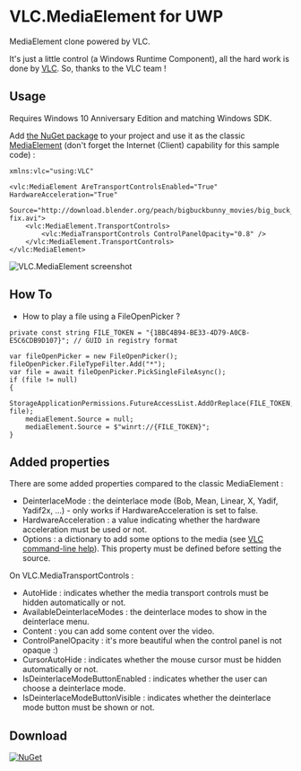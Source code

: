 # VLC.MediaElement for UWP
MediaElement clone powered by VLC.

It's just a little control (a Windows Runtime Component), all the hard work is done by [VLC](https://code.videolan.org/videolan/vlc-winrt). So, thanks to the VLC team !

## Usage
Requires Windows 10 Anniversary Edition and matching Windows SDK.

Add [the NuGet package](https://www.nuget.org/packages/VLC.MediaElement) to your project and use it as the classic [MediaElement](https://msdn.microsoft.com/library/windows/apps/mt187272.aspx) (don't forget the Internet (Client) capability for this sample code) :

```
xmlns:vlc="using:VLC"
```
```
<vlc:MediaElement AreTransportControlsEnabled="True" HardwareAcceleration="True"
                  Source="http://download.blender.org/peach/bigbuckbunny_movies/big_buck_bunny_480p_surround-fix.avi">
    <vlc:MediaElement.TransportControls>
        <vlc:MediaTransportControls ControlPanelOpacity="0.8" />
    </vlc:MediaElement.TransportControls>
</vlc:MediaElement>
```

![VLC.MediaElement screenshot](http://freemiupnp.fr/tv/VLC.MediaElement.png)

## How To
- How to play a file using a FileOpenPicker ?

```
private const string FILE_TOKEN = "{1BBC4B94-BE33-4D79-A0CB-E5C6CDB9D107}"; // GUID in registry format
```
```
var fileOpenPicker = new FileOpenPicker();
fileOpenPicker.FileTypeFilter.Add("*");
var file = await fileOpenPicker.PickSingleFileAsync();
if (file != null)
{
    StorageApplicationPermissions.FutureAccessList.AddOrReplace(FILE_TOKEN, file);
    mediaElement.Source = null;
    mediaElement.Source = $"winrt://{FILE_TOKEN}";
}
```

## Added properties
There are some added properties compared to the classic MediaElement :
- DeinterlaceMode : the deinterlace mode (Bob, Mean, Linear, X, Yadif, Yadif2x, ...) - only works if HardwareAcceleration is set to false.
- HardwareAcceleration : a value indicating whether the hardware acceleration must be used or not.
- Options : a dictionary to add some options to the media (see [VLC command-line help](https://wiki.videolan.org/VLC_command-line_help/)). This property must be defined before setting the source.

On VLC.MediaTransportControls :
- AutoHide : indicates whether the media transport controls must be hidden automatically or not.
- AvailableDeinterlaceModes : the deinterlace modes to show in the deinterlace menu.
- Content : you can add some content over the video.
- ControlPanelOpacity : it's more beautiful when the control panel is not opaque :)
- CursorAutoHide : indicates whether the mouse cursor must be hidden automatically or not.
- IsDeinterlaceModeButtonEnabled : indicates whether the user can choose a deinterlace mode.
- IsDeinterlaceModeButtonVisible : indicates whether the deinterlace mode button must be shown or not.
 
## Download
[![NuGet](https://img.shields.io/nuget/v/VLC.MediaElement.svg)](https://www.nuget.org/packages/VLC.MediaElement)


